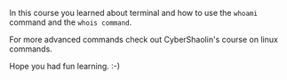 In this course you learned about terminal and how to use the `whoami` command and the `whois command`.  

For more advanced commands check out CyberShaolin's course on linux commands.  

Hope you had fun learning. :-)
